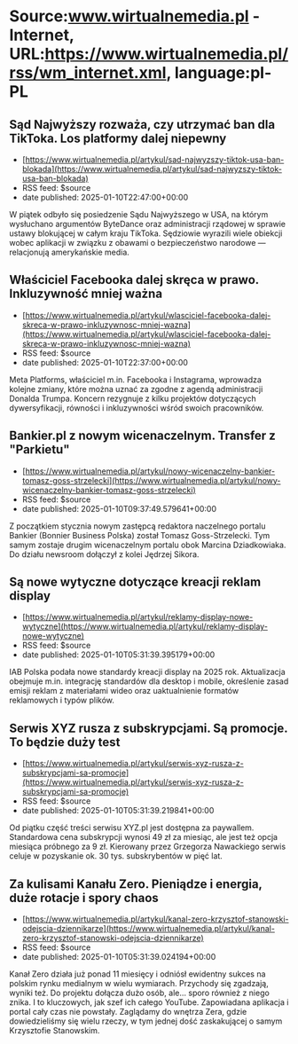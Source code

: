 # Source:www.wirtualnemedia.pl - Internet, URL:https://www.wirtualnemedia.pl/rss/wm_internet.xml, language:pl-PL

## Sąd Najwyższy rozważa, czy utrzymać ban dla TikToka. Los platformy dalej niepewny
 - [https://www.wirtualnemedia.pl/artykul/sad-najwyzszy-tiktok-usa-ban-blokada](https://www.wirtualnemedia.pl/artykul/sad-najwyzszy-tiktok-usa-ban-blokada)
 - RSS feed: $source
 - date published: 2025-01-10T22:47:00+00:00

W piątek odbyło się posiedzenie Sądu Najwyższego w USA, na którym wysłuchano argumentów ByteDance oraz administracji rządowej w sprawie ustawy blokującej w całym kraju TikToka. Sędziowie wyrazili wiele obiekcji wobec aplikacji w związku z obawami o bezpieczeństwo narodowe — relacjonują amerykańskie media.

## Właściciel Facebooka dalej skręca w prawo. Inkluzywność mniej ważna
 - [https://www.wirtualnemedia.pl/artykul/wlasciciel-facebooka-dalej-skreca-w-prawo-inkluzywnosc-mniej-wazna](https://www.wirtualnemedia.pl/artykul/wlasciciel-facebooka-dalej-skreca-w-prawo-inkluzywnosc-mniej-wazna)
 - RSS feed: $source
 - date published: 2025-01-10T22:37:00+00:00

Meta Platforms, właściciel m.in. Facebooka i Instagrama, wprowadza kolejne zmiany, które można uznać za zgodne z agendą administracji Donalda Trumpa. Koncern rezygnuje z kilku projektów dotyczących dywersyfikacji, równości i inkluzywności wśród swoich pracowników.

## Bankier.pl z nowym wicenaczelnym. Transfer z "Parkietu"
 - [https://www.wirtualnemedia.pl/artykul/nowy-wicenaczelny-bankier-tomasz-goss-strzelecki](https://www.wirtualnemedia.pl/artykul/nowy-wicenaczelny-bankier-tomasz-goss-strzelecki)
 - RSS feed: $source
 - date published: 2025-01-10T09:37:49.579641+00:00

Z początkiem stycznia nowym zastępcą redaktora naczelnego portalu Bankier (Bonnier Business Polska) został Tomasz Goss-Strzelecki. Tym samym zostaje drugim wicenaczelnym portalu obok Marcina Dziadkowiaka. Do działu newsroom dołączył z kolei Jędrzej Sikora.

## Są nowe wytyczne dotyczące kreacji reklam display
 - [https://www.wirtualnemedia.pl/artykul/reklamy-display-nowe-wytyczne](https://www.wirtualnemedia.pl/artykul/reklamy-display-nowe-wytyczne)
 - RSS feed: $source
 - date published: 2025-01-10T05:31:39.395179+00:00

IAB Polska podała nowe standardy kreacji display na 2025 rok. Aktualizacja obejmuje m.in. integrację standardów dla desktop i mobile, określenie zasad emisji reklam z materiałami wideo oraz uaktualnienie formatów reklamowych i typów plików.

## Serwis XYZ rusza z subskrypcjami. Są promocje. To będzie duży test
 - [https://www.wirtualnemedia.pl/artykul/serwis-xyz-rusza-z-subskrypcjami-sa-promocje](https://www.wirtualnemedia.pl/artykul/serwis-xyz-rusza-z-subskrypcjami-sa-promocje)
 - RSS feed: $source
 - date published: 2025-01-10T05:31:39.219841+00:00

Od piątku część treści serwisu XYZ.pl jest dostępna za paywallem. Standardowa cena subskrypcji wynosi 49 zł za miesiąc, ale jest też opcja miesiąca próbnego za 9 zł. Kierowany przez Grzegorza Nawackiego serwis celuje w pozyskanie ok. 30 tys. subskrybentów w pięć lat.

## Za kulisami Kanału Zero. Pieniądze i energia, duże rotacje i spory chaos
 - [https://www.wirtualnemedia.pl/artykul/kanal-zero-krzysztof-stanowski-odejscia-dziennikarze](https://www.wirtualnemedia.pl/artykul/kanal-zero-krzysztof-stanowski-odejscia-dziennikarze)
 - RSS feed: $source
 - date published: 2025-01-10T05:31:39.024194+00:00

Kanał Zero działa już ponad 11 miesięcy i odniósł ewidentny sukces na polskim rynku medialnym w wielu wymiarach. Przychody się zgadzają, wyniki też. Do projektu dołącza dużo osób, ale… sporo również z niego znika. I to kluczowych, jak szef ich całego YouTube. Zapowiadana aplikacja i portal cały czas nie powstały. Zaglądamy do wnętrza Zera, gdzie dowiedzieliśmy się wielu rzeczy, w tym jednej dość zaskakującej o samym Krzysztofie Stanowskim.

